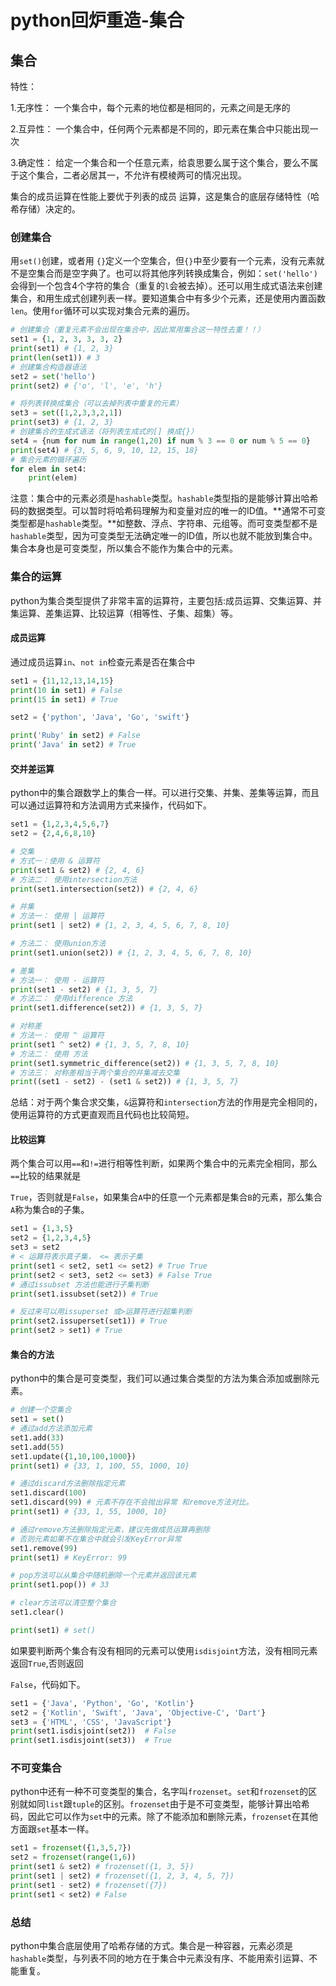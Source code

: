 # python回炉重造-集合


## 集合

特性：

1.无序性： 一个集合中，每个元素的地位都是相同的，元素之间是无序的

2.互异性： 一个集合中，任何两个元素都是不同的，即元素在集合中只能出现一次

3.确定性： 给定一个集合和一个任意元素，给袁思要么属于这个集合，要么不属于这个集合，二者必居其一，不允许有模棱两可的情况出现。

集合的成员运算在性能上要优于列表的成员 运算，这是集合的底层存储特性（哈希存储）决定的。

### 创建集合

用`set()`创建，或者用 `{}`定义一个空集合，但`{}`中至少要有一个元素，没有元素就不是空集合而是空字典了。也可以将其他序列转换成集合，例如：`set('hello')`会得到一个包含4个字符的集合（重复的`l`会被去掉）。还可以用生成式语法来创建集合，和用生成式创建列表一样。要知道集合中有多少个元素，还是使用内置函数`len`。使用`for`循环可以实现对集合元素的遍历。

```python
# 创建集合（重复元素不会出现在集合中，因此常用集合这一特性去重！！）
set1 = {1, 2, 3, 3, 3, 2}
print(set1) # {1, 2, 3}
print(len(set1)) # 3
# 创建集合构造器语法
set2 = set('hello')
print(set2) # {'o', 'l', 'e', 'h'}

# 将列表转换成集合（可以去掉列表中重复的元素）
set3 = set([1,2,3,3,2,1])
print(set3) # {1, 2, 3}
# 创建集合的生成式语法（将列表生成式的[] 换成{}）
set4 = {num for num in range(1,20) if num % 3 == 0 or num % 5 == 0}
print(set4) # {3, 5, 6, 9, 10, 12, 15, 18}
# 集合元素的循环遍历
for elem in set4:
    print(elem)
```

注意：集合中的元素必须是`hashable`类型。`hashable`类型指的是能够计算出哈希码的数据类型。可以暂时将哈希码理解为和变量对应的唯一的ID值。**通常不可变类型都是`hashable`类型。**如整数、浮点、字符串、元组等。而可变类型都不是`hashable`类型，因为可变类型无法确定唯一的ID值，所以也就不能放到集合中。集合本身也是可变类型，所以集合不能作为集合中的元素。

### 集合的运算

python为集合类型提供了非常丰富的运算符，主要包括:成员运算、交集运算、并集运算、差集运算、比较运算（相等性、子集、超集）等。

#### 成员运算

通过成员运算`in`、`not in`检查元素是否在集合中

```python
set1 = {11,12,13,14,15}
print(10 in set1) # False
print(15 in set1) # True

set2 = {'python', 'Java', 'Go', 'swift'}

print('Ruby' in set2) # False
print('Java' in set2) # True
```

#### 交并差运算

python中的集合跟数学上的集合一样。可以进行交集、并集、差集等运算，而且可以通过运算符和方法调用方式来操作，代码如下。

```python
set1 = {1,2,3,4,5,6,7}
set2 = {2,4,6,8,10}

# 交集
# 方式一：使用 & 运算符
print(set1 & set2) # {2, 4, 6}
# 方法二： 使用intersection方法
print(set1.intersection(set2)) # {2, 4, 6}

# 并集
# 方法一： 使用 | 运算符
print(set1 | set2) # {1, 2, 3, 4, 5, 6, 7, 8, 10}

# 方法二： 使用union方法
print(set1.union(set2)) # {1, 2, 3, 4, 5, 6, 7, 8, 10}

# 差集
# 方法一： 使用 - 运算符
print(set1 - set2) # {1, 3, 5, 7}
# 方法二： 使用difference 方法
print(set1.difference(set2)) # {1, 3, 5, 7}

# 对称差
# 方法一： 使用 ^ 运算符
print(set1 ^ set2) # {1, 3, 5, 7, 8, 10}
# 方法二： 使用 方法
print(set1.symmetric_difference(set2)) # {1, 3, 5, 7, 8, 10}
# 方法三： 对称差相当于两个集合的并集减去交集
print((set1 - set2) - (set1 & set2)) # {1, 3, 5, 7}
```

总结：对于两个集合求交集，`&`运算符和`intersection`方法的作用是完全相同的，使用运算符的方式更直观而且代码也比较简短。

#### 比较运算

两个集合可以用`==`和`!=`进行相等性判断，如果两个集合中的元素完全相同，那么`==`比较的结果就是

`True`，否则就是`False`，如果集合`A`中的任意一个元素都是集合`B`的元素，那么集合`A`称为集合`B`的子集。

```python
set1 = {1,3,5}
set2 = {1,2,3,4,5}
set3 = set2
# < 运算符表示真子集， <= 表示子集
print(set1 < set2, set1 <= set2) # True True
print(set2 < set3, set2 <= set3) # False True
# 通过issubset 方法也能进行子集判断
print(set1.issubset(set2)) # True

# 反过来可以用issuperset 或>运算符进行超集判断
print(set2.issuperset(set1)) # True
print(set2 > set1) # True
```

#### 集合的方法

python中的集合是可变类型，我们可以通过集合类型的方法为集合添加或删除元素。

```python
# 创建一个空集合
set1 = set() 
# 通过add方法添加元素
set1.add(33)
set1.add(55)
set1.update({1,10,100,1000})
print(set1) # {33, 1, 100, 55, 1000, 10}

# 通过discard方法删除指定元素
set1.discard(100)
set1.discard(99) # 元素不存在不会抛出异常 和remove方法对比。
print(set1) # {33, 1, 55, 1000, 10}

# 通过remove方法删除指定元素，建议先做成员运算再删除
# 否则元素如果不在集合中就会引发KeyError异常
set1.remove(99)
print(set1) # KeyError: 99

# pop方法可以从集合中随机删除一个元素并返回该元素
print(set1.pop()) # 33

# clear方法可以清空整个集合
set1.clear()

print(set1) # set()
```

如果要判断两个集合有没有相同的元素可以使用`isdisjoint`方法，没有相同元素返回`True`,否则返回

`False`，代码如下。

```python
set1 = {'Java', 'Python', 'Go', 'Kotlin'}
set2 = {'Kotlin', 'Swift', 'Java', 'Objective-C', 'Dart'}
set3 = {'HTML', 'CSS', 'JavaScript'}
print(set1.isdisjoint(set2))  # False
print(set1.isdisjoint(set3))  # True
```

### 不可变集合

python中还有一种不可变类型的集合，名字叫`frozenset`。`set`和`frozenset`的区别就如同`list`跟`tuple`的区别。`frozenset`由于是不可变类型，能够计算出哈希码，因此它可以作为`set`中的元素。除了不能添加和删除元素，`frozenset`在其他方面跟`set`基本一样。

```python
set1 = frozenset({1,3,5,7})
set2 = frozenset(range(1,6))
print(set1 & set2) # frozenset({1, 3, 5})
print(set1 | set2) # frozenset({1, 2, 3, 4, 5, 7})
print(set1 - set2) # frozenset({7})
print(set1 < set2) # False
```

### 总结

python中集合底层使用了哈希存储的方式。集合是一种容器，元素必须是`hashable`类型，与列表不同的地方在于集合中元素没有序、不能用索引运算、不能重复。


